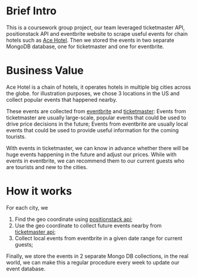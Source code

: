 # Brief Intro
This is a coursework group project, our team leveraged ticketmaster API, positionstack API and eventbrite website to scrape useful events for chain hotels such as [Ace Hotel](https://acehotel.com/). Then we stored the events in two separate MongoDB database, one for ticketmaster and one for eventbrite.

# Business Value
Ace Hotel is a chain of hotels, it operates hotels in multiple big cities across the globe. for illustration purposes, we chose 3 locations in the US and collect popular events that happened nearby.

These events are collected from [eventbrite](https://www.eventbrite.com/) and [ticketmaster](https://www.ticketmaster.com/): Events from ticketmaster are usually large-scale, popular events that could be used to drive price decisions in the future; Events from eventbrite are usually local events that could be used to provide useful information for the coming tourists.

With events in ticketmaster, we can know in advance whether there will be huge events happening in the future and adjust our prices. While with events in eventbrite, we can recommend them to our current guests who are tourists and new to the cities.

# How it works

For each city, we
1. Find the geo coordinate using [positionstack api](https://positionstack.com/documentation);
2. Use the geo coordinate to collect future events nearby from [ticketmaster api](https://developer.ticketmaster.com/);
3. Collect local events from eventbrite in a given date range for current guests;

Finally, we store the events in 2 separate Mongo DB collections, in the real world, we can make this a regular procedure every week to update our event database.
